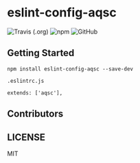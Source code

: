 # eslint-config-aqsc

![Travis (.org)](https://img.shields.io/travis/qdhuadi/eslint-config-aqsc)
![npm](https://img.shields.io/npm/v/eslint-config-aqsc)
![GitHub](https://img.shields.io/github/license/qdhuadi/eslint-config-aqsc)

## Getting Started

```shell
npm install eslint-config-aqsc --save-dev
```

`.eslintrc.js`

```
extends: ['aqsc'],
```


## Contributors

<!-- ALL-CONTRIBUTORS-LIST:START - Do not remove or modify this section -->
<!-- prettier-ignore-start -->
<!-- markdownlint-disable -->

<!-- markdownlint-enable -->
<!-- prettier-ignore-end -->
<!-- ALL-CONTRIBUTORS-LIST:END -->

## LICENSE

MIT
